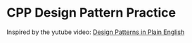 # CPP Design Pattern Practice

Inspired by the yutube video: [Design Patterns in Plain English](https://www.youtube.com/watch?v=NU_1StN5Tkk)
